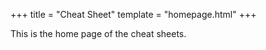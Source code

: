+++
title = "Cheat Sheet"
template = "homepage.html"
+++

This is the home page of the cheat sheets.
